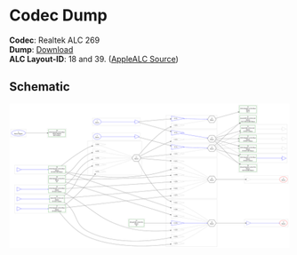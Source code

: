 # Codec Dump

**Codec**: Realtek ALC 269</br>
**Dump**: [Download](https://github.com/5T33Z0/Lenovo-T530-Hackintosh-OpenCore/blob/main/Codec_Dump/ALC269_Dump.zip?raw=true)</br>
**ALC Layout-ID**: 18 and 39. ([AppleALC Source](https://github.com/5T33Z0/Lenovo-T530-Hackintosh-OpenCore/blob/main/Codec_Dump/AppleALC_Resources.zip?raw=true))

## Schematic
![](https://raw.githubusercontent.com/5T33Z0/Lenovo-T530-Hackintosh-OpenCore/main/Codec_Dump/codec_dump.svg)


